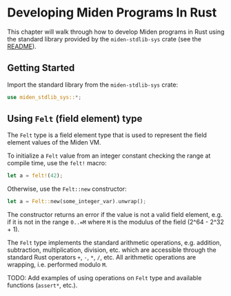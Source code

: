 # Developing Miden Programs In Rust

This chapter will walk through how to develop Miden programs in Rust using the standard library
provided by the `miden-stdlib-sys` crate (see the
[README](https://github.com/0xPolygonMiden/compiler/sdk/stdlib-sys/README.md)).

## Getting Started

Import the standard library from the `miden-stdlib-sys` crate:

```rust
use miden_stdlib_sys::*;
```

## Using `Felt` (field element) type

The `Felt` type is a field element type that is used to represent the field element values of the
Miden VM.

To initialize a `Felt` value from an integer constant checking the range at compile time, use the
`felt!` macro:

```rust
let a = felt!(42);
```

Otherwise, use the `Felt::new` constructor:

```rust
let a = Felt::new(some_integer_var).unwrap();
```

The constructor returns an error if the value is not a valid field element, e.g. if it is not in the
range `0..=M` where `M` is the modulus of the field (2^64 - 2^32 + 1).

The `Felt` type implements the standard arithmetic operations, e.g. addition, subtraction,
multiplication, division, etc. which are accessible through the standard Rust operators `+`, `-`,
`*`, `/`, etc. All arithmetic operations are wrapping, i.e. performed modulo `M`.

TODO: Add examples of using operations on `Felt` type and available functions (`assert*`, etc.).
